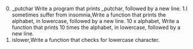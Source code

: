  0. _putchar Write a program that prints _putchar, followed by a new line.
1.I sometimes suffer from insomnia,Write a function that prints the alphabet, in lowercase, followed by a new line.
 10 x alphabet, Write a function that prints 10 times the alphabet, in lowercase, followed by a new line.
3. islower,Write a function that checks for lowercase character.
